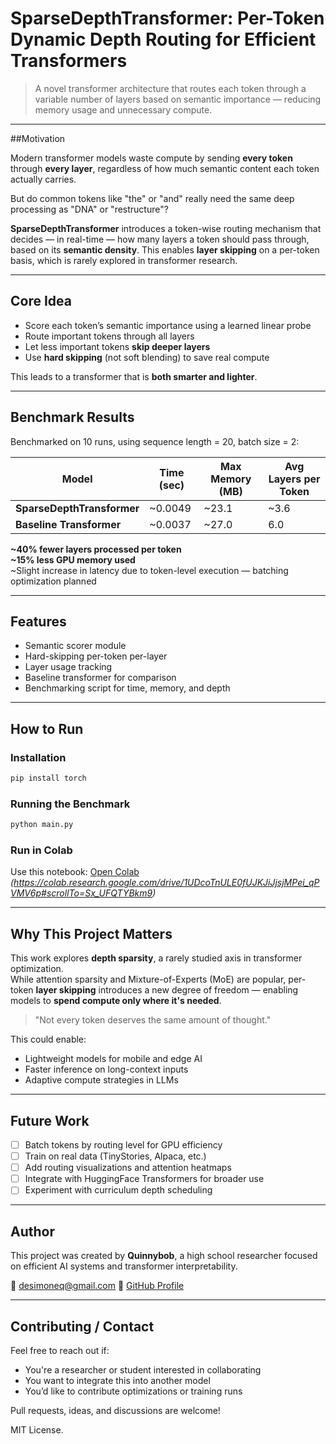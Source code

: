 # SparseDepthTransformer: Per-Token Dynamic Depth Routing for Efficient Transformers

> A novel transformer architecture that routes each token through a variable number of layers based on semantic importance — reducing memory usage and unnecessary compute.

---

##Motivation

Modern transformer models waste compute by sending **every token** through **every layer**, regardless of how much semantic content each token actually carries.

But do common tokens like "the" or "and" really need the same deep processing as "DNA" or "restructure"?

**SparseDepthTransformer** introduces a token-wise routing mechanism that decides — in real-time — how many layers a token should pass through, based on its **semantic density**. This enables **layer skipping** on a per-token basis, which is rarely explored in transformer research.

---

## Core Idea

- Score each token’s semantic importance using a learned linear probe
- Route important tokens through all layers
- Let less important tokens **skip deeper layers**
- Use **hard skipping** (not soft blending) to save real compute

This leads to a transformer that is **both smarter and lighter**.

---

##  Benchmark Results

Benchmarked on 10 runs, using sequence length = 20, batch size = 2:

| Model                    | Time (sec) | Max Memory (MB) | Avg Layers per Token |
|-------------------------|------------|------------------|-----------------------|
| **SparseDepthTransformer** | ~0.0049     | ~23.1            | ~3.6                  |
| **Baseline Transformer**   | ~0.0037     | ~27.0            | 6.0                  |

**~40% fewer layers processed per token**  
**~15% less GPU memory used**  
~Slight increase in latency due to token-level execution — batching optimization planned

---

##  Features

- Semantic scorer module
- Hard-skipping per-token per-layer
- Layer usage tracking
- Baseline transformer for comparison
- Benchmarking script for time, memory, and depth

---

##  How to Run

###  Installation
```bash
pip install torch
```

###  Running the Benchmark
```bash
python main.py
```

###  Run in Colab
Use this notebook: [Open Colab](https://colab.research.google.com/) *(https://colab.research.google.com/drive/1UDcoTnULE0fUJKJiJjsjMPei_qPVMV6p#scrollTo=Sx_UFQTYBkm9)*

---

##  Why This Project Matters

This work explores **depth sparsity**, a rarely studied axis in transformer optimization.  
While attention sparsity and Mixture-of-Experts (MoE) are popular, per-token **layer skipping** introduces a new degree of freedom — enabling models to **spend compute only where it's needed**.

> "Not every token deserves the same amount of thought."

This could enable:
- Lightweight models for mobile and edge AI
- Faster inference on long-context inputs
- Adaptive compute strategies in LLMs

---

## Future Work

- [ ] Batch tokens by routing level for GPU efficiency
- [ ] Train on real data (TinyStories, Alpaca, etc.)
- [ ] Add routing visualizations and attention heatmaps
- [ ] Integrate with HuggingFace Transformers for broader use
- [ ] Experiment with curriculum depth scheduling

---

## Author

This project was created by **Quinnybob**, a high school researcher focused on efficient AI systems and transformer interpretability.

📧 desimoneq@gmail.com
🔗 [GitHub Profile](https://github.com/Quinnybob)

---

## Contributing / Contact

Feel free to reach out if:
- You're a researcher or student interested in collaborating
- You want to integrate this into another model
- You’d like to contribute optimizations or training runs

Pull requests, ideas, and discussions are welcome!

MIT License.
